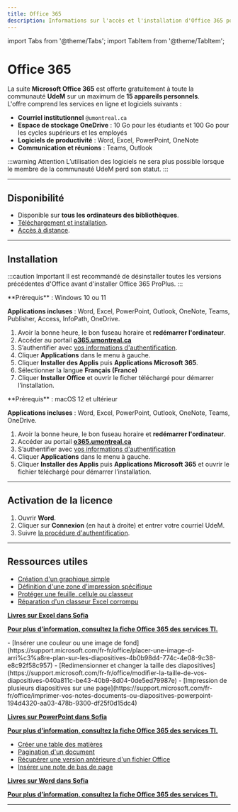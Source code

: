```yaml
---
title: Office 365
description: Informations sur l'accès et l'installation d'Office 365 pour la communauté UdeM.
---
```


import Tabs from '@theme/Tabs';
import TabItem from '@theme/TabItem';


# Office 365

La suite **Microsoft Office 365** est offerte gratuitement à toute la communauté **UdeM** sur un maximum de **15 appareils personnels**.  
L'offre comprend les services en ligne et logiciels suivants :

- **Courriel institutionnel** `@umontreal.ca`
- **Espace de stockage OneDrive** : 10 Go pour les étudiants et 100 Go pour les cycles supérieurs et les employés
- **Logiciels de productivité** : Word, Excel, PowerPoint, OneNote
- **Communication et réunions** : Teams, Outlook

:::warning Attention
L’utilisation des logiciels ne sera plus possible lorsque le membre de la communauté UdeM perd son statut.
:::

---

## Disponibilité

- Disponible sur **tous les ordinateurs des bibliothèques**.
- [Téléchargement et installation](#installation).
- [Accès à distance](../connexion-distance).

---

## Installation

:::caution Important
Il est recommandé de désinstaller toutes les versions précédentes d'Office avant d'installer Office 365 ProPlus.
:::

<Tabs>
  <TabItem value="windows" label="Windows">
  **Prérequis** : Windows 10 ou 11

  **Applications incluses** : Word, Excel, PowerPoint, Outlook, OneNote, Teams, Publisher, Access, InfoPath, OneDrive.

  1. Avoir la bonne heure, le bon fuseau horaire et **redémarrer l'ordinateur**.
  2. Accéder au portail **[o365.umontreal.ca](https://o365.umontreal.ca)**
  3. S’authentifier avec [vos informations d'authentification](../authentification).
  4. Cliquer **Applications** dans le menu à gauche.
  5. Cliquer **Installer des Applis** puis **Applications Microsoft 365**.
  6. Sélectionner la langue **Français (France)**
  7. Cliquer **Installer Office** et ouvrir le ficher téléchargé pour démarrer l’installation.

  </TabItem>

  <TabItem value="macos" label="macOS">
  **Prérequis** : macOS 12 et ultérieur

  **Applications incluses** : Word, Excel, PowerPoint, Outlook, OneNote, Teams, OneDrive.

  1. Avoir la bonne heure, le bon fuseau horaire et **redémarrer l'ordinateur**.
  2. Accéder au portail **[o365.umontreal.ca](https://o365.umontreal.ca)**
  3. S’authentifier avec [vos informations d'authentification](../authentification)
  4. Cliquer **Applications** dans le menu à gauche.
  5. Cliquer **Installer des Applis** puis **Applications Microsoft 365** et ouvrir le fichier téléchargé pour démarrer l’installation.

  </TabItem>
</Tabs>

---

## Activation de la licence

1. Ouvrir **Word**.
2. Cliquer sur **Connexion** (en haut à droite) et entrer votre courriel UdeM.
3. Suivre [la procédure d'authentification](../authentification).

---

## Ressources utiles

<Tabs>
  <TabItem value="excel" label="Excel">

  - [Création d'un graphique simple](https://support.microsoft.com/fr-fr/office/cr%c3%a9er-un-graphique-de-bout-en-bout-0baf399e-dd61-4e18-8a73-b3fd5d5680c2)
  - [Définition d'une zone d'impression spécifique](https://support.microsoft.com/fr-fr/office/d%c3%a9finir-ou-supprimer-une-zone-d-impression-dans-une-feuille-de-calcul-27048af8-a321-416d-ba1b-e99ae2182a7e)
  - [Protéger une feuille, cellule ou classeur](https://support.microsoft.com/fr-fr/office/prot%c3%a9ger-un-document-avec-un-mot-de-passe-05084cc3-300d-4c1a-8416-38d3e37d6826)
  - [Réparation d'un classeur Excel corrompu](https://support.microsoft.com/fr-fr/office/r%c3%a9paration-d-un-classeur-endommag%c3%a9-153a45f4-6cab-44b1-93ca-801ddcd4ea53)

**[Livres sur Excel dans Sofia](https://umontreal.on.worldcat.org/search?queryString=su:(microsoft%20excel)&lang=fr)**

**[Pour plus d’information, consultez la fiche Office 365 des services TI.](https://wiki.umontreal.ca/spaces/SIE/pages/126616438/Office+365)**

  </TabItem>
  <TabItem value="powerpoint" label="PowerPoint">
  - [Insérer une couleur ou une image de fond](https://support.microsoft.com/fr-fr/office/placer-une-image-d-arri%c3%a8re-plan-sur-les-diapositives-4b0b98d4-774c-4e08-9c38-e8c92f58c957)
  - [Redimensionner et changer la taille des diapositives](https://support.microsoft.com/fr-fr/office/modifier-la-taille-de-vos-diapositives-040a811c-be43-40b9-8d04-0de5ed79987e)
  -  [Impression de plusieurs diapositives sur une page](https://support.microsoft.com/fr-fr/office/imprimer-vos-notes-documents-ou-diapositives-powerpoint-194d4320-aa03-478b-9300-df25f0d15dc4)

**[Livres sur PowerPoint dans Sofia](https://umontreal.on.worldcat.org/search?queryString=su:(microsoft%20powerpoint)&lang=fr)**

**[Pour plus d’information, consultez la fiche Office 365 des services TI.](https://wiki.umontreal.ca/spaces/SIE/pages/126616438/Office+365)**
    </TabItem>
    <TabItem value="word" label="Word">
   - [Créer une table des matières](https://support.microsoft.com/fr-fr/office/ins%c3%a9rer-une-table-des-mati%c3%a8res-882e8564-0edb-435e-84b5-1d8552ccf0c0)
   - [Pagination d'un document](https://support.microsoft.com/fr-fr/office/ins%c3%a9rer-des-num%c3%a9ros-de-page-9f366518-0500-4b45-903d-987d3827c007)
   - [Récupérer une version antérieure d'un fichier Office](https://support.microsoft.com/fr-fr/office/r%C3%A9cup%C3%A9rer-vos-fichiers-microsoft-365-dc901de2-acae-47f2-9175-fb5a91e9b3c8)
  - [Insérer une note de bas de page](https://support.microsoft.com/fr-fr/office/ins%c3%a9rer-des-notes-de-bas-de-page-et-des-notes-de-fin-61f3fb1a-4717-414c-9a8f-015a5f3ff4cb)
  
**[Livres sur Word dans Sofia](https://umontreal.on.worldcat.org/search?queryString=su:(microsoft%20word)&lang=fr)**

**[Pour plus d’information, consultez la fiche Office 365 des services TI.](https://wiki.umontreal.ca/spaces/SIE/pages/126616438/Office+365)**
    </TabItem>
</Tabs>

---
